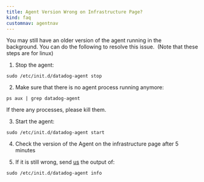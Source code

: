 ```yaml
---
title: Agent Version Wrong on Infrastructure Page?
kind: faq
customnav: agentnav
---
```


You may still have an older version of the agent running in the background. You can do the following to resolve this issue.  (Note that these steps are for linux)

1. Stop the agent:
```
sudo /etc/init.d/datadog-agent stop
```
2. Make sure that there is no agent process running anymore:
```
ps aux | grep datadog-agent
```
If there any processes, please kill them.

3. Start the agent:
```
sudo /etc/init.d/datadog-agent start
```
4. Check the version of the Agent on the infrastructure page after 5 minutes

5. If it is still wrong, send [us](/help) the output of:
```
sudo /etc/init.d/datadog-agent info
```